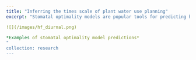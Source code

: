 ```yaml
---
title: "Inferring the times scale of plant water use planning"
excerpt: "Stomatal optimality models are popular tools for predicting how plants adjust their water use in response to drought. By developing a new model that integrates water use and photosynthesis over time, we are able to quantify the time horizon over which plants in different ecosystems conserve water. This work was a collaboration with Xue Feng's lab at the University of Minnesota."

![](/images/hf_diurnal.png)

*Examples of stomatal optimality model predictions*
"
collection: research
---
```

